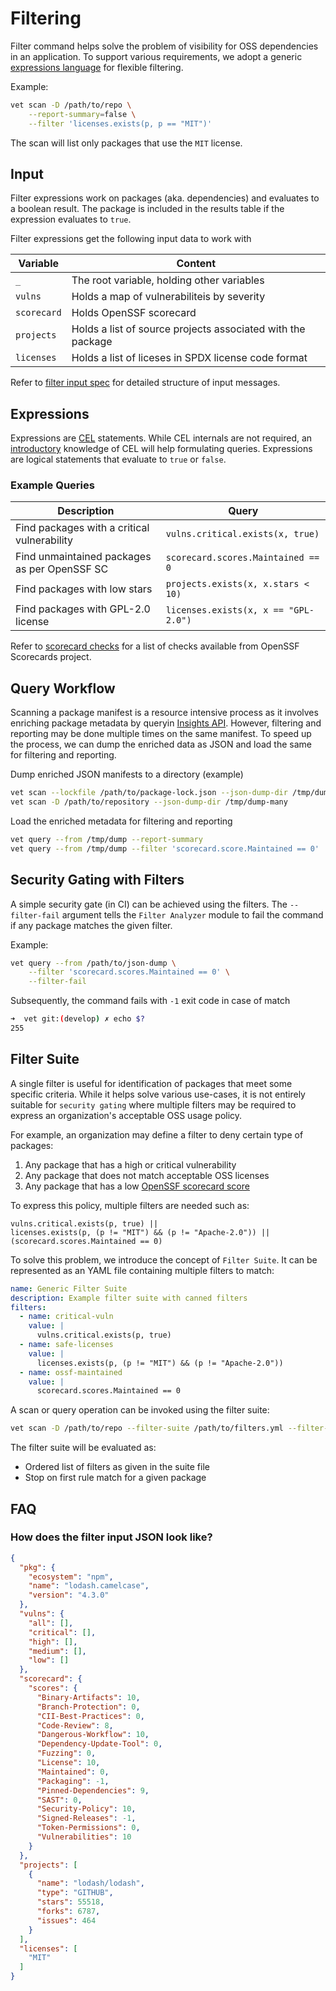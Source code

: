 # Filtering

Filter command helps solve the problem of visibility for OSS dependencies in an
application. To support various requirements, we adopt a generic [expressions
language](https://github.com/google/cel-spec) for flexible filtering.

Example:

```bash
vet scan -D /path/to/repo \
    --report-summary=false \
    --filter 'licenses.exists(p, p == "MIT")'
```

The scan will list only packages that use the `MIT` license.

## Input

Filter expressions work on packages (aka. dependencies) and evaluates to
a boolean result. The package is included in the results table if the
expression evaluates to `true`.

Filter expressions get the following input data to work with

| Variable    | Content                                                     |
|-------------|-------------------------------------------------------------|
| `_`         | The root variable, holding other variables                  |
| `vulns`     | Holds a map of vulnerabiliteis by severity                  |
| `scorecard` | Holds OpenSSF scorecard                                     |
| `projects`  | Holds a list of source projects associated with the package |
| `licenses`  | Holds a list of liceses in SPDX license code format         |


Refer to [filter input spec](../api/filter_input_spec.proto) for detailed
structure of input messages.

## Expressions

Expressions are [CEL](https://github.com/google/cel-spec) statements. While
CEL internals are not required, an [introductory](https://github.com/google/cel-spec/blob/master/doc/intro.md)
knowledge of CEL will help formulating queries. Expressions are logical
statements that evaluate to `true` or `false`.

### Example Queries

| Description                                  | Query                                |
|----------------------------------------------|--------------------------------------|
| Find packages with a critical vulnerability  | `vulns.critical.exists(x, true)`     |
| Find unmaintained packages as per OpenSSF SC | `scorecard.scores.Maintained == 0`   |
| Find packages with low stars                 | `projects.exists(x, x.stars < 10)`   |
| Find packages with GPL-2.0 license           | `licenses.exists(x, x == "GPL-2.0")`

Refer to [scorecard checks](https://github.com/ossf/scorecard#checks-1) for
a list of checks available from OpenSSF Scorecards project.

## Query Workflow

Scanning a package manifest is a resource intensive process as it involves
enriching package metadata by queryin [Insights API](https://safedep.io/docs/concepts/raya-data-platform-overview).
However, filtering and reporting may be done multiple times on the same
manifest. To speed up the process, we can dump the enriched data as JSON and
load the same for filtering and reporting.

Dump enriched JSON manifests to a directory (example)

```bash
vet scan --lockfile /path/to/package-lock.json --json-dump-dir /tmp/dump
vet scan -D /path/to/repository --json-dump-dir /tmp/dump-many
```

Load the enriched metadata for filtering and reporting

```bash
vet query --from /tmp/dump --report-summary
vet query --from /tmp/dump --filter 'scorecard.score.Maintained == 0'
```

## Security Gating with Filters

A simple security gate (in CI) can be achieved using the filters. The
`--filter-fail` argument tells the `Filter Analyzer` module to fail the command
if any package matches the given filter.

Example:

```bash
vet query --from /path/to/json-dump \
    --filter 'scorecard.scores.Maintained == 0' \
    --filter-fail
```

Subsequently, the command fails with `-1` exit code in case of match

```bash
➜  vet git:(develop) ✗ echo $?
255
```

## Filter Suite

A single filter is useful for identification of packages that meet some
specific criteria. While it helps solve various use-cases, it is not entirely
suitable for `security gating` where multiple filters may be required to
express an organization's acceptable OSS usage policy.

For example, an organization may define a filter to deny certain type of
packages:

1. Any package that has a high or critical vulnerability
2. Any package that does not match acceptable OSS licenses
3. Any package that has a low [OpenSSF scorecard score](https://github.com/ossf/scorecard)

To express this policy, multiple filters are needed such as:

```
vulns.critical.exists(p, true) ||
licenses.exists(p, (p != "MIT") && (p != "Apache-2.0")) ||
(scorecard.scores.Maintained == 0)
```

To solve this problem, we introduce the concept of `Filter Suite`. It can be
represented as an YAML file containing multiple filters to match:

```yaml
name: Generic Filter Suite
description: Example filter suite with canned filters
filters:
  - name: critical-vuln
    value: |
      vulns.critical.exists(p, true)
  - name: safe-licenses
    value: |
      licenses.exists(p, (p != "MIT") && (p != "Apache-2.0"))
  - name: ossf-maintained
    value: |
      scorecard.scores.Maintained == 0
```

A scan or query operation can be invoked using the filter suite:

```bash
vet scan -D /path/to/repo --filter-suite /path/to/filters.yml --filter-fail
```

The filter suite will be evaluated as:

* Ordered list of filters as given in the suite file
* Stop on first rule match for a given package

## FAQ

### How does the filter input JSON look like?

```json
{
  "pkg": {
    "ecosystem": "npm",
    "name": "lodash.camelcase",
    "version": "4.3.0"
  },
  "vulns": {
    "all": [],
    "critical": [],
    "high": [],
    "medium": [],
    "low": []
  },
  "scorecard": {
    "scores": {
      "Binary-Artifacts": 10,
      "Branch-Protection": 0,
      "CII-Best-Practices": 0,
      "Code-Review": 8,
      "Dangerous-Workflow": 10,
      "Dependency-Update-Tool": 0,
      "Fuzzing": 0,
      "License": 10,
      "Maintained": 0,
      "Packaging": -1,
      "Pinned-Dependencies": 9,
      "SAST": 0,
      "Security-Policy": 10,
      "Signed-Releases": -1,
      "Token-Permissions": 0,
      "Vulnerabilities": 10
    }
  },
  "projects": [
    {
      "name": "lodash/lodash",
      "type": "GITHUB",
      "stars": 55518,
      "forks": 6787,
      "issues": 464
    }
  ],
  "licenses": [
    "MIT"
  ]
}
```
